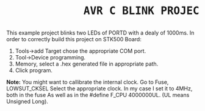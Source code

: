 
<pre><h1>            AVR C BLINK PROJECT on STK500</h1></pre> 
<p>
This example project blinks two LEDs of PORTD with a dealy of 1000ms. In order
to correctly build this project on STK500 Board:
<ol>
<li>Tools->add Target chose the appropriate COM port.</li>
<li>Tool->Device programming.</li>
<li>Memory, select a .hex generated file in appropriate path.</li>
<li>Click program.</li>
</ol>
</p>

<p><b>Note:</b> You might want to callibrate the internal clock. Go to Fuse, LOWSUT_CKSEL
	         Select the appropriate clock. In my case I set it to 4MHz, both in the fuse
		 As well as in the #define F_CPU 4000000UL. (UL means Unsigned Long).			
</p>


